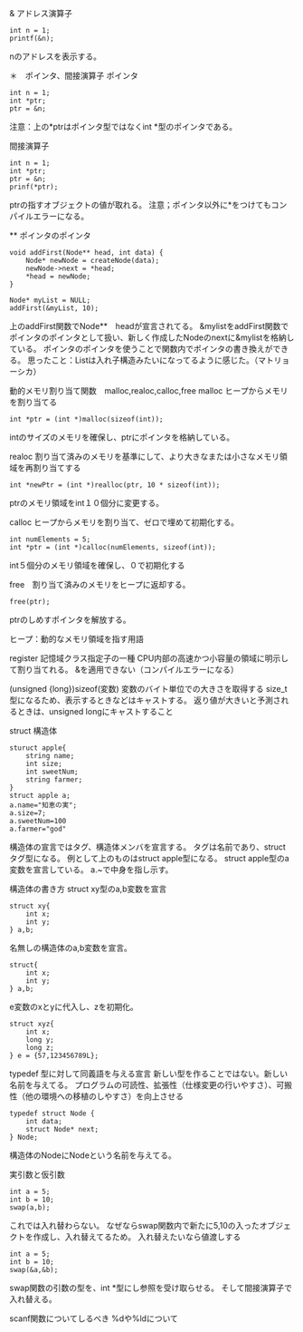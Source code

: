 & アドレス演算子
```
int n = 1;
printf(&n);
```
nのアドレスを表示する。

＊　ポインタ、間接演算子
ポインタ
```
int n = 1;
int *ptr;
ptr = &n;
```
注意：上の*ptrはポインタ型ではなくint *型のポインタである。

間接演算子
```
int n = 1;
int *ptr;
ptr = &n;
prinf(*ptr);
```
ptrの指すオブジェクトの値が取れる。
注意；ポインタ以外に*をつけてもコンパイルエラーになる。

** ポインタのポインタ
```
void addFirst(Node** head, int data) {
    Node* newNode = createNode(data);
    newNode->next = *head;
    *head = newNode;
}

Node* myList = NULL;
addFirst(&myList, 10);
```
上のaddFirst関数でNode**　headが宣言されてる。
&mylistをaddFirst関数でポインタのポインタとして扱い、新しく作成したNodeのnextに&mylistを格納している。
ポインタのポインタを使うことで関数内でポインタの書き換えができる。
思ったこと：Listは入れ子構造みたいになってるように感じた。（マトリョーシカ）

動的メモリ割り当て関数　malloc,realoc,calloc,free
malloc ヒープからメモリを割り当てる
```
int *ptr = (int *)malloc(sizeof(int));
```
intのサイズのメモリを確保し、ptrにポインタを格納している。

realoc 割り当て済みのメモリを基準にして、より大きなまたは小さなメモリ領域を再割り当てする
```
int *newPtr = (int *)realloc(ptr, 10 * sizeof(int));
```
ptrのメモリ領域をint１０個分に変更する。

calloc ヒープからメモリを割り当て、ゼロで埋めて初期化する。
```
int numElements = 5;
int *ptr = (int *)calloc(numElements, sizeof(int));
```
int５個分のメモリ領域を確保し、０で初期化する

free　割り当て済みのメモリをヒープに返却する。
```
free(ptr);
```
ptrのしめすポインタを解放する。

ヒープ：動的なメモリ領域を指す用語

register 記憶域クラス指定子の一種
CPU内部の高速かつ小容量の領域に明示して割り当てれる。
&を適用できない（コンパイルエラーになる）

(unsigned {long})sizeof(変数)
変数のバイト単位での大きさを取得する
size_t型になるため、表示するときなどはキャストする。
返り値が大きいと予測されるときは、unsigned longにキャストすること

struct 構造体
```
sturuct apple{
    string name;
    int size;
    int sweetNum;
    string farmer;
}
struct apple a;
a.name="知恵の実";
a.size=7;
a.sweetNum=100
a.farmer="god"
```
構造体の宣言ではタグ、構造体メンバを宣言する。
タグは名前であり、struct タグ型になる。
例として上のものはstruct apple型になる。
struct apple型のa変数を宣言している。
a.~で中身を指し示す。

構造体の書き方
struct xy型のa,b変数を宣言
```
struct xy{
    int x;
    int y;
} a,b;
```
名無しの構造体のa,b変数を宣言。
```
struct{
    int x;
    int y;
} a,b;
```
e変数のxとyに代入し、zを初期化。
```
struct xyz{
    int x;
    long y;
    long z;
} e = {57,123456789L};
```

typedef
型に対して同義語を与える宣言
新しい型を作ることではない。新しい名前を与えてる。
プログラムの可読性、拡張性（仕様変更の行いやすさ）、可搬性（他の環境への移植のしやすさ）を向上させる
```
typedef struct Node {
    int data;
    struct Node* next;
} Node;
```
構造体のNodeにNodeという名前を与えてる。

実引数と仮引数
```
int a = 5;
int b = 10;
swap(a,b);
```
これでは入れ替わらない。
なぜならswap関数内で新たに5,10の入ったオブジェクトを作成し、入れ替えてるため。
入れ替えたいなら値渡しする

```
int a = 5;
int b = 10;
swap(&a,&b);
```
swap関数の引数の型を、int *型にし参照を受け取らせる。
そして間接演算子で入れ替える。

scanf関数についてしるべき
%dや%ldについて
